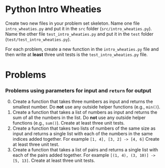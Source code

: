 # Python Intro Wheaties

Create two new files in your problem set skeleton. Name one file
`intro_wheaties.py` and put it in the `src` folder (`src/intro_wheaties.py`).
Name the other file `test_intro_wheaties.py` and put it in the `test` folder
(`test/test_intro_wheaties.py`).

For each problem, create a new function in the `intro_wheaties.py` file and
then write at **least** three unit tests is the `test_intro_wheaties.py` file.

# Problems

### Problems using **parameters** for input and `return` for output

0. Create a function that takes three numbers as input and returns the smallest
   number. Do **not** use any outside helper functions (e.g., `min()`).
1. Create a function that takes a list of numbers as input and returns the sum
   of all the numbers in the list. Do **not** use any outside helper functions
   (e.g., `sum()`). Create at least three unit tests.
2. Create a function that takes two lists of numbers of the same size as input
   and returns a single list with each of the numbers in the same indices added
   together. For example `[1, 4], [3, 2] -> [4, 6]` Create at least three unit
   test.
3. Create a function that takes a list of pairs and returns a single list with
   each of the pairs added together. For example `[(1, 4), (3, 10)] -> [5, 13]`.
   Create at least three unit tests.
